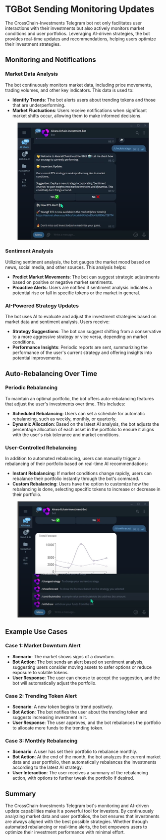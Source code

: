 # TGBot Sending Monitoring Updates

The CrossChain-Investments Telegram bot not only facilitates user interactions with their investments but also actively monitors market conditions and user portfolios. Leveraging AI-driven strategies, the bot provides real-time updates and recommendations, helping users optimize their investment strategies.

## Monitoring and Notifications

### Market Data Analysis

The bot continuously monitors market data, including price movements, trading volumes, and other key indicators. This data is used to:

* **Identify Trends**: The bot alerts users about trending tokens and those that are underperforming.
* **Market Fluctuations**: Users receive notifications when significant market shifts occur, allowing them to make informed decisions.

<figure><img src="../.gitbook/assets/Screenshot 2024-08-24 090807.png" alt=""><figcaption></figcaption></figure>

### Sentiment Analysis

Utilizing sentiment analysis, the bot gauges the market mood based on news, social media, and other sources. This analysis helps:

* **Predict Market Movements**: The bot can suggest strategic adjustments based on positive or negative market sentiments.
* **Proactive Alerts**: Users are notified if sentiment analysis indicates a potential rise or fall in specific tokens or the market in general.

### AI-Powered Strategy Updates

The bot uses AI to evaluate and adjust the investment strategies based on market data and sentiment analysis. Users receive:

* **Strategy Suggestions**: The bot can suggest shifting from a conservative to a more aggressive strategy or vice versa, depending on market conditions.
* **Performance Insights**: Periodic reports are sent, summarizing the performance of the user's current strategy and offering insights into potential improvements.

## Auto-Rebalancing Over Time

### Periodic Rebalancing

To maintain an optimal portfolio, the bot offers auto-rebalancing features that adjust the user's investments over time. This includes:

* **Scheduled Rebalancing**: Users can set a schedule for automatic rebalancing, such as weekly, monthly, or quarterly.
* **Dynamic Allocation**: Based on the latest AI analysis, the bot adjusts the percentage allocation of each asset in the portfolio to ensure it aligns with the user's risk tolerance and market conditions.

### User-Controlled Rebalancing

In addition to automated rebalancing, users can manually trigger a rebalancing of their portfolio based on real-time AI recommendations:

* **Instant Rebalancing**: If market conditions change rapidly, users can rebalance their portfolio instantly through the bot's command.
* **Custom Rebalancing**: Users have the option to customize how the rebalancing is done, selecting specific tokens to increase or decrease in their portfolio.

<figure><img src="../.gitbook/assets/Screenshot 2024-08-24 090831.png" alt=""><figcaption></figcaption></figure>

## Example Use Cases

### Case 1: Market Downturn Alert

* **Scenario**: The market shows signs of a downturn.
* **Bot Action**: The bot sends an alert based on sentiment analysis, suggesting users consider moving assets to safer options or reduce exposure to volatile tokens.
* **User Response**: The user can choose to accept the suggestion, and the bot will automatically adjust the portfolio.

### Case 2: Trending Token Alert

* **Scenario**: A new token begins to trend positively.
* **Bot Action**: The bot notifies the user about the trending token and suggests increasing investment in it.
* **User Response**: The user approves, and the bot rebalances the portfolio to allocate more funds to the trending token.

### Case 3: Monthly Rebalancing

* **Scenario**: A user has set their portfolio to rebalance monthly.
* **Bot Action**: At the end of the month, the bot analyzes the current market data and user portfolio, then automatically rebalances the investments according to the latest AI strategy.
* **User Interaction**: The user receives a summary of the rebalancing action, with options to further tweak the portfolio if desired.

## Summary

The CrossChain-Investments Telegram bot's monitoring and AI-driven update capabilities make it a powerful tool for investors. By continuously analyzing market data and user portfolios, the bot ensures that investments are always aligned with the best possible strategies. Whether through automated rebalancing or real-time alerts, the bot empowers users to optimize their investment performance with minimal effort.
